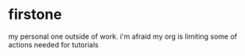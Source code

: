# firstone
my personal one outside of work.  i'm afraid my org is limiting some of actions needed for tutorials
